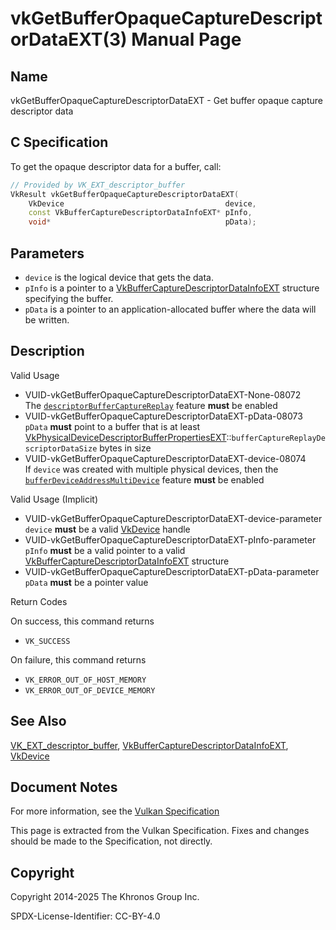 # vkGetBufferOpaqueCaptureDescriptorDataEXT(3) Manual Page

## Name

vkGetBufferOpaqueCaptureDescriptorDataEXT - Get buffer opaque capture descriptor data



## [](#_c_specification)C Specification

To get the opaque descriptor data for a buffer, call:

```c++
// Provided by VK_EXT_descriptor_buffer
VkResult vkGetBufferOpaqueCaptureDescriptorDataEXT(
    VkDevice                                    device,
    const VkBufferCaptureDescriptorDataInfoEXT* pInfo,
    void*                                       pData);
```

## [](#_parameters)Parameters

- `device` is the logical device that gets the data.
- `pInfo` is a pointer to a [VkBufferCaptureDescriptorDataInfoEXT](https://registry.khronos.org/vulkan/specs/latest/man/html/VkBufferCaptureDescriptorDataInfoEXT.html) structure specifying the buffer.
- `pData` is a pointer to an application-allocated buffer where the data will be written.

## [](#_description)Description

Valid Usage

- [](#VUID-vkGetBufferOpaqueCaptureDescriptorDataEXT-None-08072)VUID-vkGetBufferOpaqueCaptureDescriptorDataEXT-None-08072  
  The [`descriptorBufferCaptureReplay`](https://registry.khronos.org/vulkan/specs/latest/html/vkspec.html#features-descriptorBufferCaptureReplay) feature **must** be enabled
- [](#VUID-vkGetBufferOpaqueCaptureDescriptorDataEXT-pData-08073)VUID-vkGetBufferOpaqueCaptureDescriptorDataEXT-pData-08073  
  `pData` **must** point to a buffer that is at least [VkPhysicalDeviceDescriptorBufferPropertiesEXT](https://registry.khronos.org/vulkan/specs/latest/man/html/VkPhysicalDeviceDescriptorBufferPropertiesEXT.html)::`bufferCaptureReplayDescriptorDataSize` bytes in size
- [](#VUID-vkGetBufferOpaqueCaptureDescriptorDataEXT-device-08074)VUID-vkGetBufferOpaqueCaptureDescriptorDataEXT-device-08074  
  If `device` was created with multiple physical devices, then the [`bufferDeviceAddressMultiDevice`](https://registry.khronos.org/vulkan/specs/latest/html/vkspec.html#features-bufferDeviceAddressMultiDevice) feature **must** be enabled

Valid Usage (Implicit)

- [](#VUID-vkGetBufferOpaqueCaptureDescriptorDataEXT-device-parameter)VUID-vkGetBufferOpaqueCaptureDescriptorDataEXT-device-parameter  
  `device` **must** be a valid [VkDevice](https://registry.khronos.org/vulkan/specs/latest/man/html/VkDevice.html) handle
- [](#VUID-vkGetBufferOpaqueCaptureDescriptorDataEXT-pInfo-parameter)VUID-vkGetBufferOpaqueCaptureDescriptorDataEXT-pInfo-parameter  
  `pInfo` **must** be a valid pointer to a valid [VkBufferCaptureDescriptorDataInfoEXT](https://registry.khronos.org/vulkan/specs/latest/man/html/VkBufferCaptureDescriptorDataInfoEXT.html) structure
- [](#VUID-vkGetBufferOpaqueCaptureDescriptorDataEXT-pData-parameter)VUID-vkGetBufferOpaqueCaptureDescriptorDataEXT-pData-parameter  
  `pData` **must** be a pointer value

Return Codes

On success, this command returns

- `VK_SUCCESS`

On failure, this command returns

- `VK_ERROR_OUT_OF_HOST_MEMORY`
- `VK_ERROR_OUT_OF_DEVICE_MEMORY`

## [](#_see_also)See Also

[VK\_EXT\_descriptor\_buffer](https://registry.khronos.org/vulkan/specs/latest/man/html/VK_EXT_descriptor_buffer.html), [VkBufferCaptureDescriptorDataInfoEXT](https://registry.khronos.org/vulkan/specs/latest/man/html/VkBufferCaptureDescriptorDataInfoEXT.html), [VkDevice](https://registry.khronos.org/vulkan/specs/latest/man/html/VkDevice.html)

## [](#_document_notes)Document Notes

For more information, see the [Vulkan Specification](https://registry.khronos.org/vulkan/specs/latest/html/vkspec.html#vkGetBufferOpaqueCaptureDescriptorDataEXT)

This page is extracted from the Vulkan Specification. Fixes and changes should be made to the Specification, not directly.

## [](#_copyright)Copyright

Copyright 2014-2025 The Khronos Group Inc.

SPDX-License-Identifier: CC-BY-4.0